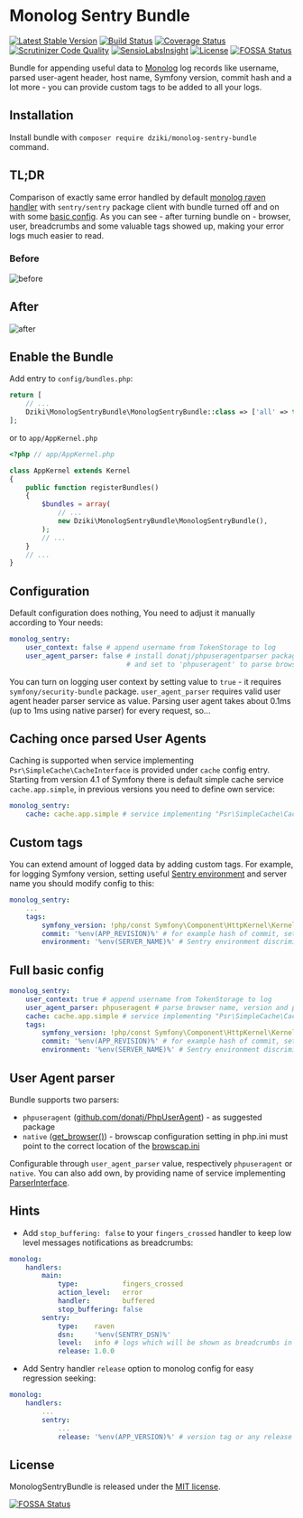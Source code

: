 # Monolog Sentry Bundle

[![Latest Stable Version](https://poser.pugx.org/dziki/monolog-sentry-bundle/v/stable)](https://packagist.org/packages/dziki/monolog-sentry-bundle)
[![Build Status](https://travis-ci.org/mleczakm/monolog-sentry-bundle.svg?branch=master)](https://travis-ci.org/mleczakm/monolog-sentry-bundle)
[![Coverage Status](https://coveralls.io/repos/github/mleczakm/monolog-sentry-bundle/badge.svg?branch=master)](https://coveralls.io/github/mleczakm/monolog-sentry-bundle?branch=master)
[![Scrutinizer Code Quality](https://scrutinizer-ci.com/g/mleczakm/monolog-sentry-bundle/badges/quality-score.png?b=master)](https://scrutinizer-ci.com/g/mleczakm/monolog-sentry-bundle/?branch=master)
[![SensioLabsInsight](https://insight.sensiolabs.com/projects/539b5154-ad2a-4417-bbea-dc13a6f69c0c/mini.png)](https://insight.sensiolabs.com/projects/539b5154-ad2a-4417-bbea-dc13a6f69c0c)
[![License](https://poser.pugx.org/dziki/monolog-sentry-bundle/license)](https://packagist.org/packages/dziki/monolog-sentry-bundle)
[![FOSSA Status](https://app.fossa.io/api/projects/git%2Bgithub.com%2Fmleczakm%2Fmonolog-sentry-bundle.svg?type=shield)](https://app.fossa.io/projects/git%2Bgithub.com%2Fmleczakm%2Fmonolog-sentry-bundle?ref=badge_shield)

Bundle for appending useful data to [Monolog](https://github.com/Seldaek/monolog) log records like username, 
parsed user-agent header, host name, Symfony version, commit hash and a lot more - you can provide custom tags 
to be added to all your logs.

## Installation

Install bundle with `composer require dziki/monolog-sentry-bundle` command.

## TL;DR

Comparison of exactly same error handled by default [monolog raven handler](#hints) with `sentry/sentry` package client with bundle
turned off and on with some [basic config](#full-basic-config). As you can see - after turning bundle on - browser, user, 
breadcrumbs and some valuable tags showed up, making your error logs much easier to read.

### Before
![before](https://user-images.githubusercontent.com/3474636/45269343-d8c4d700-b48c-11e8-89b3-8a6a0e602c12.png)

## After
![after](https://user-images.githubusercontent.com/3474636/45269349-e1b5a880-b48c-11e8-9143-53058e67e757.png)

## Enable the Bundle

Add entry to `config/bundles.php`:

```php
return [
    // ...
    Dziki\MonologSentryBundle\MonologSentryBundle::class => ['all' => true],
];
```

or to `app/AppKernel.php`

```php
<?php // app/AppKernel.php

class AppKernel extends Kernel
{
    public function registerBundles()
    {
        $bundles = array(
            // ...
            new Dziki\MonologSentryBundle\MonologSentryBundle(),
        );
        // ...
    }
    // ...
}
```

## Configuration

Default configuration does nothing, You need to adjust it manually according to Your needs:

```yaml
monolog_sentry:
    user_context: false # append username from TokenStorage to log
    user_agent_parser: false # install donatj/phpuseragentparser package
                             # and set to 'phpuseragent' to parse browser name, version and platform from user agent
``` 

You can turn on logging user context by setting value to `true` - it requires `symfony/security-bundle` package.
`user_agent_parser` requires valid user agent header parser service as value. 
Parsing user agent takes about 0.1ms (up to 1ms using native parser) for every request, so...

## Caching once parsed User Agents

Caching is supported when service implementing `Psr\SimpleCache\CacheInterface` is provided under `cache` config entry.
Starting from version 4.1 of Symfony there is default simple cache service `cache.app.simple`, in previous versions you 
need to define own service:

```yaml
monolog_sentry:
    cache: cache.app.simple # service implementing "Psr\SimpleCache\CacheInterface" interface
``` 

## Custom tags

You can extend amount of logged data by adding custom tags. For example, for logging Symfony version, setting 
useful [Sentry environment](https://docs.sentry.io/learn/environments/) and server name you should modify config to this:

```yaml
monolog_sentry:
    ...
    tags:
        symfony_version: !php/const Symfony\Component\HttpKernel\Kernel::VERSION # useful for regression check
        commit: '%env(APP_REVISION)%' # for example hash of commit, set your own environment variable or parameter
        environment: '%env(SERVER_NAME)%' # Sentry environment discriminator, much more useful than default `prod`
```

## Full basic config

```yaml
monolog_sentry:
    user_context: true # append username from TokenStorage to log
    user_agent_parser: phpuseragent # parse browser name, version and platform from user agent
    cache: cache.app.simple # service implementing "Psr\SimpleCache\CacheInterface" interface, since SF 4.1
    tags:
        symfony_version: !php/const Symfony\Component\HttpKernel\Kernel::VERSION # useful for regression check
        commit: '%env(APP_REVISION)%' # for example hash of commit, set your own environment variable or parameter
        environment: '%env(SERVER_NAME)%' # Sentry environment discriminator, much more useful than default `prod`
```

## User Agent parser

Bundle supports two parsers:
- `phpuseragent` ([github.com/donatj/PhpUserAgent](https://github.com/donatj/PhpUserAgent)) - as suggested package
- `native` ([get_browser()](https://php.net/manual/en/function.get-browser.php)) - browscap configuration setting in php.ini 
must point to the correct location of the [browscap.ini](https://browscap.org/)

Configurable through `user_agent_parser` value, respectively `phpuseragent` or `native`. You can also add own, by providing
name of service implementing [ParserInterface](https://github.com/mleczakm/monolog-sentry-bundle/blob/master/UserAgent/ParserInterface.php).

## Hints

- Add `stop_buffering: false` to your `fingers_crossed` handler to keep low level messages notifications as breadcrumbs:

```yaml
monolog:
    handlers:
        main:
            type:           fingers_crossed
            action_level:   error
            handler:        buffered
            stop_buffering: false
        sentry:
            type:    raven
            dsn:     '%env(SENTRY_DSN)%'
            level:   info # logs which will be shown as breadcrumbs in Sentry issue
            release: 1.0.0
```

- Add Sentry handler `release` option to monolog config for easy regression seeking:

```yaml
monolog:
    handlers:
        ...
        sentry:
            ...
            release: '%env(APP_VERSION)%' # version tag or any release ID
```

## License

MonologSentryBundle is released under the [MIT license](https://github.com/mleczakm/monolog-sentry-bundle/blob/master/LICENSE.md).


[![FOSSA Status](https://app.fossa.io/api/projects/git%2Bgithub.com%2Fmleczakm%2Fmonolog-sentry-bundle.svg?type=large)](https://app.fossa.io/projects/git%2Bgithub.com%2Fmleczakm%2Fmonolog-sentry-bundle?ref=badge_large)